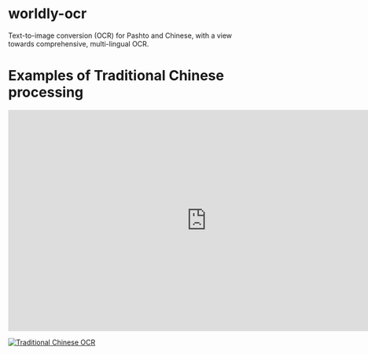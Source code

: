 # worldly-ocr
Text-to-image conversion (OCR) for Pashto and Chinese, with a view towards comprehensive, multi-lingual OCR.


# Examples of Traditional Chinese processing

<iframe width="806" height="450" src="https://www.youtube.com/embed/2VHX5HnZHaY" frameborder="0" allow="accelerometer; autoplay; encrypted-media; gyroscope; picture-in-picture" allowfullscreen></iframe>


[![Traditional Chinese OCR](http://img.youtube.com/embed/2VHX5HnZHaY/0.jpg)]( https://www.youtube.com/embed/2VHX5HnZHaY "Traditional Chinese OCR")